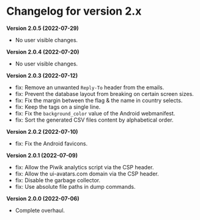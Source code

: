 # Changelog for version 2.x

**Version 2.0.5 (2022-07-29)**

- No user visible changes.

**Version 2.0.4 (2022-07-20)**

- No user visible changes.

**Version 2.0.3 (2022-07-12)**

- fix: Remove an unwanted `Reply-To` header from the emails.
- fix: Prevent the database layout from breaking on certain screen sizes.
- fix: Fix the margin between the flag & the name in country selects.
- fix: Keep the tags on a single line.
- fix: Fix the `background_color` value of the Android webmanifest.
- fix: Sort the generated CSV files content by alphabetical order.

**Version 2.0.2 (2022-07-10)**

- fix: Fix the Android favicons.

**Version 2.0.1 (2022-07-09)**

- fix: Allow the Piwik analytics script via the CSP header.
- fix: Allow the ui-avatars.com domain via the CSP header.
- fix: Disable the garbage collector.
- fix: Use absolute file paths in dump commands.

**Version 2.0.0 (2022-07-06)**

- Complete overhaul.
